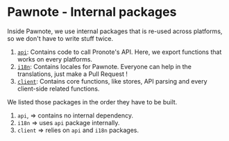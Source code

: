 # Pawnote - Internal packages

Inside Pawnote, we use internal packages that is re-used across platforms, so we don't have to write stuff twice.

1. [`api`](./api/): Contains code to call Pronote's API. Here, we export functions that works on every platforms.
2. [`i18n`](./i18n/): Contains locales for Pawnote. Everyone can help in the translations, just make a Pull Request !
3. [`client`](./client/): Contains core functions, like stores, API parsing and every client-side related functions.

We listed those packages in the order they have to be built.

1. `api`, => contains no internal dependency.
2. `i18n` => uses `api` package internally.
3. `client` => relies on `api` and `i18n` packages.
